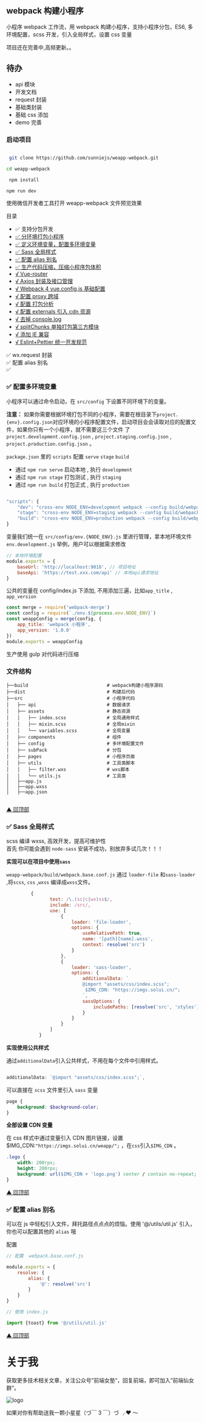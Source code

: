 ## webpack 构建小程序

小程序 webpack 工作流，用 webpack 构建小程序，支持小程序分包，ES6, 多环境配置，scss 开发，引入全局样式，设置 css 变量

项目还在完善中,高频更新。。

## 待办

-   api 模块
-   开发文档
-   request 封装
-   基础类封装
-   基础 css 添加
-   demo 完善

### 启动项目

```bash

 git clone https://github.com/sunniejs/weapp-webpack.git

cd weapp-webpack

 npm install

npm run dev
```

使用微信开发者工具打开 weapp-webpack 文件预览效果

<span id="top">目录</span>

-   ✅ 支持分包开发
-   [✅ 分环境打包小程序 ](#env)
-   [✅ 定义环境变量，配置多环境变量 ](#rem)
-   [✅ Sass 全局样式](#sass)
-   [✅ 配置 alias 别名](#alias)
-   [✅ 生产代码压缩，压缩小程序包体积 ](#vuex)
-   [√ Vue-router](#router)
-   [√ Axios 封装及接口管理](#axios)
-   [√ Webpack 4 vue.config.js 基础配置](#base)
-   [√ 配置 proxy 跨域](#proxy)
-   [√ 配置 打包分析](#bundle)
-   [√ 配置 externals 引入 cdn 资源 ](#externals)
-   [√ 去掉 console.log ](#console)
-   [√ splitChunks 单独打包第三方模块](#chunks)
-   [√ 添加 IE 兼容 ](#ie)
-   [√ Eslint+Pettier 统一开发规范 ](#pettier)

✅ wx.request 封装  
✅ 配置 alias 别名  
✅

### <span id="env">✅ 配置多环境变量 </span>

小程序可以通过命令启动，在 `src/config` 下设置不同环境下的变量。

**注意：** 如果你需要根据环境打包不同的小程序，需要在根目录下`project.{env}.config.json`对应环境的小程序配置文件，启动项目会会读取对应的配置文件，如果你只有一个小程序，就不需要这三个文件
了`project.development.config.json` , `project.staging.config.json` , `project.production.config.json` 。

`package.json` 里的 `scripts` 配置 `serve` `stage` `build`

-   通过 `npm run serve` 启动本地 , 执行 `development`
-   通过 `npm run stage` 打包测试 , 执行 `staging`
-   通过 `npm run build` 打包正式 , 执行 `production`

```javascript

"scripts": {
    "dev": "cross-env NODE_ENV=development webpack --config build/webpack.dev.conf.js --watch --inline --progress",
    "stage": "cross-env NODE_ENV=staging webpack --config build/webpack.staging.conf.js",
    "build": "cross-env NODE_ENV=production webpack --config build/webpack.prod.conf.js -p && gulp minify"
}
```

变量我们统一在 `src/config/env.{NODE_ENV}.js` 里进行管理，拿本地环境文件 `env.development.js` 举例，用户可以根据需求修改

```javascript
// 本地环境配置
module.exports = {
    baseUrl: 'http://localhost:9018', // 项目地址
    baseApi: 'https://test.xxx.com/api' // 本地api请求地址
}
```

公共的变量在 config/index.js 下添加, 不用添加三遍，比如`app_title` , `app_version`

```javascript
const merge = require('webpack-merge')
const config = require(`./env.${process.env.NODE_ENV}`)
const weappConfig = merge(config, {
    app_title: 'webpack 小程序',
    app_version: '1.0.0'
})
module.exports = weappConfig
```

生产使用 gulp 对代码进行压缩

### 文件结构

```
├──build	            	         # webpack构建小程序源码
├──dist		                         # 构建后代码
├──src                               # 小程序代码
│   ├── api		                     # 数据请求
│   ├── assets		               	 # 静态资源
│   │   ├── index.scss               # 全局通用样式
│   │   ├── mixin.scss               # 全局mixin
│   │   └── variables.scss           # 全局变量
│   ├── components		             # 组件
│   ├── config		                 # 多环境配置文件
│   ├── subPack			             # 分包
│   ├── pages			             # 小程序页面
│   ├── utils			             # 工具类脚本
│   │   ├── filter.wxs               # wxs脚本
│   │   └── utils.js                 # 工具类
│   ├──app.js
│   ├──app.wxss
│   ├──app.json


```

[▲ 回顶部](#top)

### <span id="sass">✅ Sass 全局样式</span>

scss 编译 wxss, 高效开发，提高可维护性  
首先 你可能会遇到 `node-sass` 安装不成功，别放弃多试几次！！！

**实现可以在项目中使用`sass`**

`weapp-webpack/build/webpack.base.conf.js` 通过 `loader-file` 和`sass-loader` ,将`scss`, `css` ,`wxss` 编译成`wxss`文件。

```javascript
         {
                test: /\.(sc|c|wx)ss$/,
                include: /src/,
                use: [
                    {
                        loader: 'file-loader',
                        options: {
                            useRelativePath: true,
                            name: '[path][name].wxss',
                            context: resolve('src')
                        }
                    },
                    {
                        loader: 'sass-loader',
                        options: {
                            additionalData: `
                            @import "assets/css/index.scss";
                             $IMG_CDN: "https://imgs.solui.cn/";
                            `,
                            sassOptions: {
                                includePaths: [resolve('src', 'styles'), resolve('src')]
                            }
                        }
                    }
                ]
            }

```

**实现使用公共样式**

通过`additionalData`引入公共样式，不用在每个文件中引用样式。

```javascript

additionalData: `@import "assets/css/index.scss";`,

```

可以直接在 `scss` 文件里引入 `sass` 变量

```scss
page {
    background: $background-color;
}
```

**全部设置 CDN 变量**

在 css 样式中通过变量引入 CDN 图片链接，设置 \$IMG_CDN:`"https://imgs.solui.cn/weapp/";` ，在`css`引入`$IMG_CDN` 。

```css
.logo {
    width: 200rpx;
    height: 200rpx;
    background: url($IMG_CDN + 'logo.png') center / contain no-repeat;
}
```

[▲ 回顶部](#top)

### <span id="alias">✅ 配置 alias 别名 </span>

可以在 js 中轻松引入文件，拜托路径点点点的烦恼。使用 '@/utils/util.js' 引入，你也可以配置其他的 `alias` 哦

配置

```javascript
// 配置  webpack.base.conf.js

module.exports = {
    resolve: {
        alias: {
            '@': resolve('src')
        }
    }
}

// 使用 index.js

import {toast} from '@/utils/util.js'
```

[▲ 回顶部](#top)

# 关于我

获取更多技术相关文章，关注公众号”前端女塾“，回复前端，即可加入”前端仙女群“。

![logo](https://imgs.solui.cn/wx/640.gif ':size=262x224')

如果对你有帮助送我一颗小星星（づ￣ 3 ￣）づ ╭❤ ～

```

```
